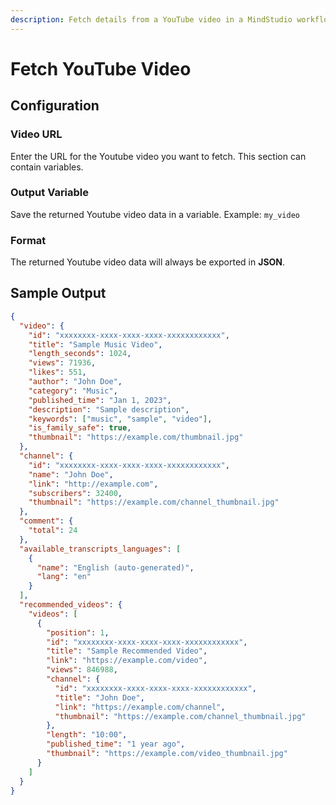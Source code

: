 ```yaml
---
description: Fetch details from a YouTube video in a MindStudio workflow
---
```


# Fetch YouTube Video

## Configuration&#x20;

### Video URL

Enter the URL for the Youtube video you want to fetch. This section can contain variables.&#x20;

### Output Variable&#x20;

Save the returned Youtube video data in a variable. Example: `my_video`

### Format&#x20;

The returned Youtube video data will always be exported in **JSON**.&#x20;

## Sample Output

```json
{
  "video": {
    "id": "xxxxxxxx-xxxx-xxxx-xxxx-xxxxxxxxxxxx",
    "title": "Sample Music Video",
    "length_seconds": 1024,
    "views": 71936,
    "likes": 551,
    "author": "John Doe",
    "category": "Music",
    "published_time": "Jan 1, 2023",
    "description": "Sample description",
    "keywords": ["music", "sample", "video"],
    "is_family_safe": true,
    "thumbnail": "https://example.com/thumbnail.jpg"
  },
  "channel": {
    "id": "xxxxxxxx-xxxx-xxxx-xxxx-xxxxxxxxxxxx",
    "name": "John Doe",
    "link": "http://example.com",
    "subscribers": 32400,
    "thumbnail": "https://example.com/channel_thumbnail.jpg"
  },
  "comment": {
    "total": 24
  },
  "available_transcripts_languages": [
    {
      "name": "English (auto-generated)",
      "lang": "en"
    }
  ],
  "recommended_videos": {
    "videos": [
      {
        "position": 1,
        "id": "xxxxxxxx-xxxx-xxxx-xxxx-xxxxxxxxxxxx",
        "title": "Sample Recommended Video",
        "link": "https://example.com/video",
        "views": 846988,
        "channel": {
          "id": "xxxxxxxx-xxxx-xxxx-xxxx-xxxxxxxxxxxx",
          "title": "John Doe",
          "link": "https://example.com/channel",
          "thumbnail": "https://example.com/channel_thumbnail.jpg"
        },
        "length": "10:00",
        "published_time": "1 year ago",
        "thumbnail": "https://example.com/video_thumbnail.jpg"
      }
    ]
  }
}
```
